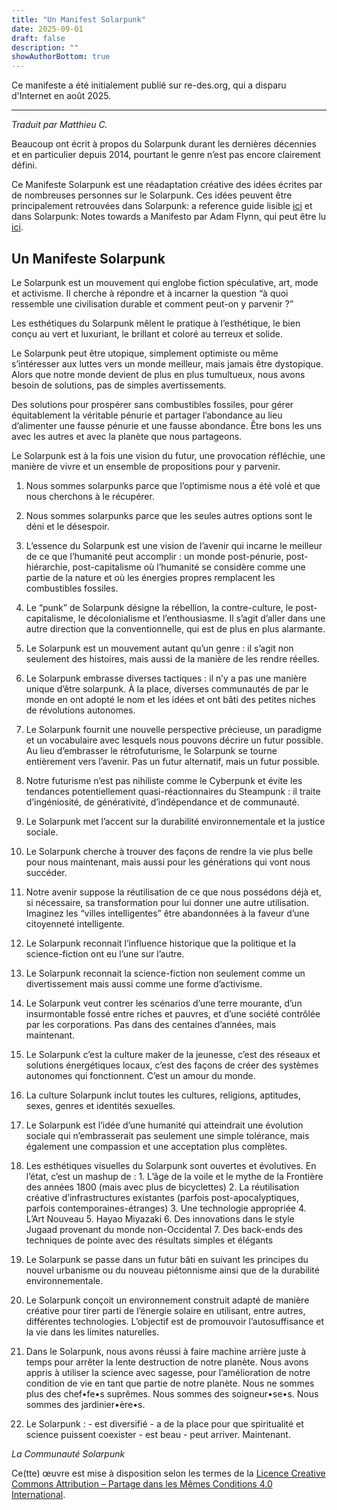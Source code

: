 ```yaml
---
title: "Un Manifest Solarpunk"
date: 2025-09-01
draft: false
description: ""
showAuthorBottom: true
---
```


Ce manifeste a été initialement publié sur re-des.org, qui a disparu d'Internet en août 2025.

---

_Traduit par Matthieu C._

Beaucoup ont écrit à propos du Solarpunk durant les dernières décennies et en particulier depuis 2014, pourtant le genre n’est pas encore clairement défini.

Ce Manifeste Solarpunk est une réadaptation créative des idées écrites par de nombreuses personnes sur le Solarpunk. Ces idées peuvent être principalement retrouvées dans Solarpunk: a reference guide lisible [ici](https://medium.com/solarpunks/solarpunk-a-reference-guide-8bcf18871965) et dans Solarpunk: Notes towards a Manifesto par Adam Flynn, qui peut être lu [ici](https://hieroglyph.asu.edu/2014/09/solarpunk-notes-toward-a-manifesto/).

## Un Manifeste Solarpunk

Le Solarpunk est un mouvement qui englobe fiction spéculative, art, mode et activisme. Il cherche à répondre et à incarner la question “à quoi ressemble une civilisation durable et comment peut-on y parvenir ?”

Les esthétiques du Solarpunk mêlent le pratique à l’esthétique, le bien conçu au vert et luxuriant, le brillant et coloré au terreux et solide.

Le Solarpunk peut être utopique, simplement optimiste ou même s’intéresser aux luttes vers un monde meilleur, mais jamais être dystopique. Alors que notre monde devient de plus en plus tumultueux, nous avons besoin de solutions, pas de simples avertissements.

Des solutions pour prospérer sans combustibles fossiles, pour gérer équitablement la véritable pénurie et partager l’abondance au lieu d’alimenter une fausse pénurie et une fausse abondance. Être bons les uns avec les autres et avec la planète que nous partageons.

Le Solarpunk est à la fois une vision du futur, une provocation réfléchie, une manière de vivre et un ensemble de propositions pour y parvenir.

1.  Nous sommes solarpunks parce que l’optimisme nous a été volé et que nous cherchons à le récupérer.
    
2.  Nous sommes solarpunks parce que les seules autres options sont le déni et le désespoir.
    
3.  L’essence du Solarpunk est une vision de l’avenir qui incarne le meilleur de ce que l’humanité peut accomplir : un monde post-pénurie, post-hiérarchie, post-capitalisme où l’humanité se considère comme une partie de la nature et où les énergies propres remplacent les combustibles fossiles.
    
4.  Le “punk” de Solarpunk désigne la rébellion, la contre-culture, le post-capitalisme, le décolonialisme et l’enthousiasme. Il s’agit d’aller dans une autre direction que la conventionnelle, qui est de plus en plus alarmante.
    
5.  Le Solarpunk est un mouvement autant qu’un genre : il s’agit non seulement des histoires, mais aussi de la manière de les rendre réelles.
    
6.  Le Solarpunk embrasse diverses tactiques : il n’y a pas une manière unique d’être solarpunk. À la place, diverses communautés de par le monde en ont adopté le nom et les idées et ont bâti des petites niches de révolutions autonomes.
    
7.  Le Solarpunk fournit une nouvelle perspective précieuse, un paradigme et un vocabulaire avec lesquels nous pouvons décrire un futur possible. Au lieu d’embrasser le rétrofuturisme, le Solarpunk se tourne entièrement vers l’avenir. Pas un futur alternatif, mais un futur possible.
    
8.  Notre futurisme n’est pas nihiliste comme le Cyberpunk et évite les tendances potentiellement quasi-réactionnaires du Steampunk : il traite d’ingéniosité, de générativité, d’indépendance et de communauté.
    
9.  Le Solarpunk met l’accent sur la durabilité environnementale et la justice sociale.
    
10.  Le Solarpunk cherche à trouver des façons de rendre la vie plus belle pour nous maintenant, mais aussi pour les générations qui vont nous succéder.
    
11.  Notre avenir suppose la réutilisation de ce que nous possédons déjà et, si nécessaire, sa transformation pour lui donner une autre utilisation. Imaginez les “villes intelligentes” être abandonnées à la faveur d’une citoyenneté intelligente.
    
12.  Le Solarpunk reconnait l’influence historique que la politique et la science-fiction ont eu l’une sur l’autre.
    
13.  Le Solarpunk reconnait la science-fiction non seulement comme un divertissement mais aussi comme une forme d’activisme.
    
14.  Le Solarpunk veut contrer les scénarios d’une terre mourante, d’un insurmontable fossé entre riches et pauvres, et d’une société contrôlée par les corporations. Pas dans des centaines d’années, mais maintenant.
    
15.  Le Solarpunk c’est la culture maker de la jeunesse, c’est des réseaux et solutions énergétiques locaux, c’est des façons de créer des systèmes autonomes qui fonctionnent. C’est un amour du monde.
    
16.  La culture Solarpunk inclut toutes les cultures, religions, aptitudes, sexes, genres et identités sexuelles.
    
17.  Le Solarpunk est l’idée d’une humanité qui atteindrait une évolution sociale qui n’embrasserait pas seulement une simple tolérance, mais également une compassion et une acceptation plus complètes.
    
18.  Les esthétiques visuelles du Solarpunk sont ouvertes et évolutives. En l’état, c’est un mashup de : 1. L’âge de la voile et le mythe de la Frontière des années 1800 (mais avec plus de bicyclettes) 2. La réutilisation créative d’infrastructures existantes (parfois post-apocalyptiques, parfois contemporaines-étranges) 3. Une technologie appropriée 4. L’Art Nouveau 5. Hayao Miyazaki 6. Des innovations dans le style Jugaad provenant du monde non-Occidental 7. Des back-ends des techniques de pointe avec des résultats simples et élégants
    
19.  Le Solarpunk se passe dans un futur bâti en suivant les principes du nouvel urbanisme ou du nouveau piétonnisme ainsi que de la durabilité environnementale.
    
20.  Le Solarpunk conçoit un environnement construit adapté de manière créative pour tirer parti de l’énergie solaire en utilisant, entre autres, différentes technologies. L’objectif est de promouvoir l’autosuffisance et la vie dans les limites naturelles.
    
21.  Dans le Solarpunk, nous avons réussi à faire machine arrière juste à temps pour arrêter la lente destruction de notre planète. Nous avons appris à utiliser la science avec sagesse, pour l’amélioration de notre condition de vie en tant que partie de notre planète. Nous ne sommes plus des chef•fe•s suprêmes. Nous sommes des soigneur•se•s. Nous sommes des jardinier•ère•s.
    
22.  Le Solarpunk :
    - est diversifié
    - a de la place pour que spiritualité et science puissent coexister
    - est beau
    - peut arriver. Maintenant.
    

_La Communauté Solarpunk_

Ce(tte) œuvre est mise à disposition selon les termes de la [Licence Creative Commons Attribution – Partage dans les Mêmes Conditions 4.0 International](http://creativecommons.org/licenses/by-sa/4.0/).